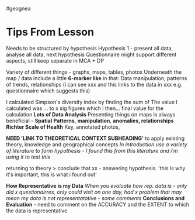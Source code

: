 #geognea

# Tips From Lesson
Needs to be structured by hypothesis
Hypothesis 1 - present all data, analyse all data, next hypothesis
Questionnaire might support different aspects, still keep separate in MCA + DP

Variety of different things - graphs, maps, tables, photos
Underneath the map / data include a little **6-marker like** in that: Data manipulation, patterns of trends, relationships (i can see xxx and this links to the data in xxx e.g. questionnaire which suggests this)

I calculated Simpson's diversity index by finding the sum of
The value I calculated was … to x sig figures which i then… final value for the calculation
**Lots of Data Analysis**
Presenting things on maps is always beneficial  - **Spatial** **Patterns**, **manipulation**, **anomalies, relationships**
**Richter Scale of Health**
Key, annotated photos, 

**NEED 'LINK TO THEORETICAL CONTEXT SUBHEADING'**
to apply existing theory, knowledge and geographical concepts 
*In introduction use a variety of literature to form hypothesis - I found this from this literature and i'm using it to test this*

returning to theory > conclude that xx - answering hypothesis. 'this is why it's important, this is what i found out'

**How Representative is my Data**
*When you evaluate how rep. data is - only did x questionairres, only could visit on one day, had x problem that may mean my data is not representatative - some comments*
**Conclusions and Evaluation** - need to comment on the ACCURACY and the EXTENT to which the data is representative




